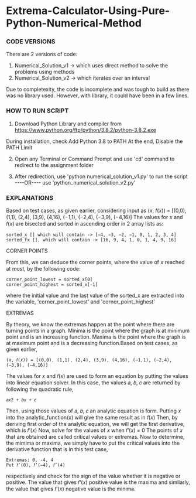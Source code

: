 # Extrema-Calculator-Using-Pure-Python-Numerical-Method

### CODE VERSIONS

There are 2 versions of code:
1. Numerical_Solution_v1 -> which uses direct method to solve the problems using methods
2. Numerical_Solution_v2 -> which iterates over an interval

Due to completexity, the code is incomplete and was tough to build as there was no library used.
However, with library, it could have been in a few lines.

### HOW TO RUN SCRIPT

1) Download Python Library and compiler from
https://www.python.org/ftp/python/3.8.2/python-3.8.2.exe

During installation, check Add Python 3.8 to PATH
At the end, Disable the PATH Limit

2) Open any Terminal or Command Prompt and use 'cd' command to redirect to the assignment folder

3) After redirection, use 'python numerical_solution_v1.py' to run the script 
			----OR----
			use 'python_numerical_solution_v2.py' 


### EXPLANATIONS

Based on test cases, as given earlier, considering input as (𝑥, 𝑓(𝑥)) = [(0,0), (1,1), (2,4), (3,9), (4,16), (−1,1), (−2,4), (−3,9), (−4,16)] The values for 𝑥 and 𝑓(𝑥) are bisected and sorted in ascending order in 2 array lists as:
```
sorted_x [] which will contain -> [−4, −3, −2, −1, 0, 1, 2, 3, 4]
sorted_fx [], which will contain -> [16, 9, 4, 1, 0, 1, 4, 9, 16]
```
CORNER POINTS

From this, we can deduce the corner points, where the value of 𝑥 reached at most, by the following code:
```
corner_point_lowest = sorted_x[0]
corner_point_highest = sorted_x[-1]
```
where the initial value and the last value of the sorted_x are extracted into the variable, 'corner_point_lowest' and 'corner_point_highest'

EXTREMAS

By theory, we know the extremas happen at the point where there are turning points in a graph. Minima is the point where the graph is at minimum point and is an increasing function. Maxima is the point where the graph is at maximum point and is a decreasing function.Based on test cases, as given earlier,
```
(𝑥, 𝑓(𝑥)) = [(0,0), (1,1), (2,4), (3,9), (4,16), (−1,1), (−2,4), (−3,9), (−4,16)]
```
The values for 𝑥 and 𝑓(𝑥) are used to form an equation by putting the values into linear equation solver. In this case, the values 𝑎, 𝑏, 𝑐 are returned by following the quadratic rule,
```
𝑎𝑥2 + 𝑏𝑥 + 𝑐
```
Then, using those values of 𝑎, 𝑏, 𝑐 an analytic equation is form. Putting 𝑥 into the analytic_function(x) will give the same result as in 𝑓(𝑥) Then, by deriving first order of the analytic equation, we will get the first derivative, which is 𝑓’(𝑥) Now, solve for the values of 𝑥 when 𝑓’(𝑥) = 0
The points of 𝑥 that are obtained are called critical values or extremas. Now to determine, the mimima or maxima, we simply have to put the critical values into the derivative function that is in this test case,
```
Extremas: 0, -4, 4
Put 𝑓’(0), 𝑓’(−4), 𝑓’(4)
```
respectively and check for the sign of the value whether it is negative or positive.
The value that gives 𝑓’(𝑥) positive value is the maxima and similarly,
the value that gives 𝑓’(𝑥) negative value is the minima.
